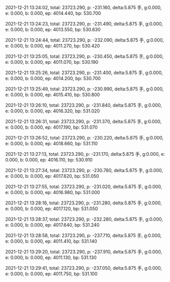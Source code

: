 2021-12-21 13:24:02, total: 23723.290, p: -231.160, delta:5.875 手, g:0.000, e: 0.000, b: 0.000, ep: 4014.440, bp: 530.700

2021-12-21 13:24:23, total: 23723.290, p: -231.490, delta:5.875 手, g:0.000, e: 0.000, b: 0.000, ep: 4013.550, bp: 530.630

2021-12-21 13:24:44, total: 23723.290, p: -232.090, delta:5.875 手, g:0.000, e: 0.000, b: 0.000, ep: 4011.270, bp: 530.420

2021-12-21 13:25:05, total: 23723.290, p: -230.450, delta:5.875 手, g:0.000, e: 0.000, b: 0.000, ep: 4011.070, bp: 530.190

2021-12-21 13:25:26, total: 23723.290, p: -231.400, delta:5.875 手, g:0.000, e: 0.000, b: 0.000, ep: 4014.200, bp: 530.700

2021-12-21 13:25:49, total: 23723.290, p: -230.990, delta:5.875 手, g:0.000, e: 0.000, b: 0.000, ep: 4015.410, bp: 530.800

2021-12-21 13:26:10, total: 23723.290, p: -231.840, delta:5.875 手, g:0.000, e: 0.000, b: 0.000, ep: 4016.320, bp: 531.020

2021-12-21 13:26:31, total: 23723.290, p: -231.370, delta:5.875 手, g:0.000, e: 0.000, b: 0.000, ep: 4017.190, bp: 531.070

2021-12-21 13:26:52, total: 23723.290, p: -230.220, delta:5.875 手, g:0.000, e: 0.000, b: 0.000, ep: 4018.660, bp: 531.110

2021-12-21 13:27:13, total: 23723.290, p: -231.170, delta:5.875 手, g:0.000, e: 0.000, b: 0.000, ep: 4016.110, bp: 530.910

2021-12-21 13:27:34, total: 23723.290, p: -230.780, delta:5.875 手, g:0.000, e: 0.000, b: 0.000, ep: 4017.620, bp: 531.050

2021-12-21 13:27:55, total: 23723.290, p: -231.020, delta:5.875 手, g:0.000, e: 0.000, b: 0.000, ep: 4016.980, bp: 531.000

2021-12-21 13:28:16, total: 23723.290, p: -231.280, delta:5.875 手, g:0.000, e: 0.000, b: 0.000, ep: 4017.120, bp: 531.050

2021-12-21 13:28:37, total: 23723.290, p: -232.280, delta:5.875 手, g:0.000, e: 0.000, b: 0.000, ep: 4017.640, bp: 531.240

2021-12-21 13:28:58, total: 23723.290, p: -237.710, delta:5.875 手, g:0.000, e: 0.000, b: 0.000, ep: 4011.410, bp: 531.140

2021-12-21 13:29:20, total: 23723.290, p: -237.910, delta:5.875 手, g:0.000, e: 0.000, b: 0.000, ep: 4011.130, bp: 531.130

2021-12-21 13:29:41, total: 23723.290, p: -237.050, delta:5.875 手, g:0.000, e: 0.000, b: 0.000, ep: 4011.750, bp: 531.100